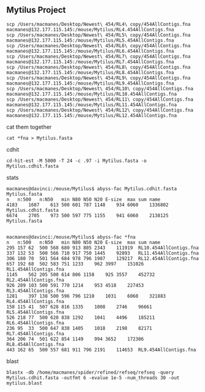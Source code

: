 Mytilus Project
--

	scp /Users/macmanes/Desktop/Newest\ 454/RL4\ copy/454AllContigs.fna macmanes@132.177.115.145:/mouse/Mytilus/RL4.454AllContigs.fna
	scp /Users/macmanes/Desktop/Newest\ 454/RL5\ copy/454AllContigs.fna macmanes@132.177.115.145:/mouse/Mytilus/RL5.454AllContigs.fna
	scp /Users/macmanes/Desktop/Newest\ 454/RL6\ copy/454AllContigs.fna macmanes@132.177.115.145:/mouse/Mytilus/RL6.454AllContigs.fna
	scp /Users/macmanes/Desktop/Newest\ 454/RL7\ copy/454AllContigs.fna macmanes@132.177.115.145:/mouse/Mytilus/RL7.454AllContigs.fna
	scp /Users/macmanes/Desktop/Newest\ 454/RL8\ copy/454AllContigs.fna macmanes@132.177.115.145:/mouse/Mytilus/RL8.454AllContigs.fna
	scp /Users/macmanes/Desktop/Newest\ 454/RL9\ copy/454AllContigs.fna macmanes@132.177.115.145:/mouse/Mytilus/RL9.454AllContigs.fna
	scp /Users/macmanes/Desktop/Newest\ 454/RL10\ copy/454AllContigs.fna macmanes@132.177.115.145:/mouse/Mytilus/RL10.454AllContigs.fna
	scp /Users/macmanes/Desktop/Newest\ 454/RL11\ copy/454AllContigs.fna macmanes@132.177.115.145:/mouse/Mytilus/RL11.454AllContigs.fna
	scp /Users/macmanes/Desktop/Newest\ 454/RL12\ copy/454AllContigs.fna macmanes@132.177.115.145:/mouse/Mytilus/RL12.454AllContigs.fna
	
cat them together

	cat *fna > Mytilus.fasta
	
cdhit

	cd-hit-est -M 5000 -T 24 -c .97 -i Mytilus.fasta -o Mytilus.cdhit.fasta
	
stats


    macmanes@davinci:/mouse/Mytilus$ abyss-fac Mytilus.cdhit.fasta Mytilus.fasta
    n	n:500	n:N50	min	N80	N50	N20	E-size	max	sum	name
    4183	1687	613	500	601	787	1148	934	6060	1336802	Mytilus.cdhit.fasta
    6674	2705	973	500	597	775	1155	941	6060	2138125	Mytilus.fasta
    
    
    macmanes@davinci:/mouse/Mytilus$ abyss-fac *fna
    n	n:500	n:N50	min	N80	N50	N20	E-size	max	sum	name
    295	157	62	500	568	680	913	805	2343	111919	RL10.454AllContigs.fna
    337	132	53	500	566	710	917	750	1445	92893	RL11.454AllContigs.fna
    306	180	70	501	564	684	978	796	1987	129217	RL12.454AllContigs.fna
    657	192	68	502	583	751	1233	962	3997	151026	RL1.454AllContigs.fna
    1145	562	205	500	614	806	1158	925	3557	452732	RL2.454AllContigs.fna
    926	289	103	500	591	770	1214	953	4518	227453	RL3.454AllContigs.fna
    1281	397	138	500	596	796	1210	1031	6060	321883	RL4.454AllContigs.fna
    158	115	41	507	628	816	1335	1008	2746	96661	RL5.454AllContigs.fna
    526	218	77	500	620	838	1292	1041	4496	185211	RL6.454AllContigs.fna
    236	95	33	500	647	830	1405	1018	2198	82171	RL7.454AllContigs.fna
    364	206	74	501	622	854	1149	994	3652	172306	RL8.454AllContigs.fna
    443	162	65	500	557	681	911	796	2191	114653	RL9.454AllContigs.fna

    

blast

	blastx -db /home/macmanes/spider/refined/refseq/refseq -query Mytilus.cdhit.fasta -outfmt 6 -evalue 1e-5 -num_threads 30 -out mytilus.blast